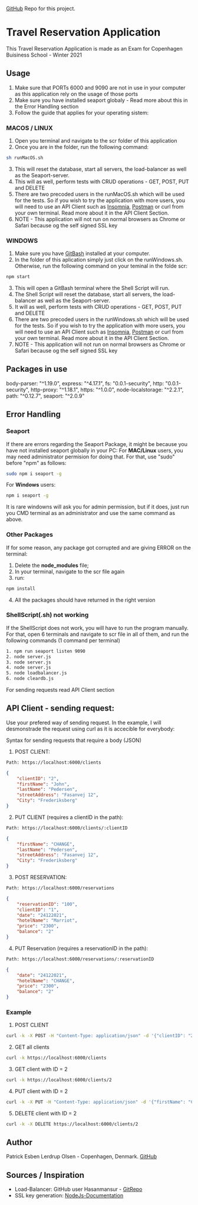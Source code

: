 [GitHub](https://github.com/pelolsen/diseksamen) Repo for this project.
<!---If you wish this file to be more readable, please access the GitHub link above, so the file can render--->
# Travel Reservation Application
This Travel Reservation Application is made as an Exam for Copenhagen Buisiness School - Winter 2021

## Usage
1. Make sure that PORTs 6000 and 9090 are not in use in your computer as this application rely on the usage of those ports
2. Make sure you have installed seaport globaly - Read more about this in the Error Handling section
3. Follow the guide that applies for your operating sistem:

### MACOS / LINUX
1. Open you terminal and navigate to the scr folder of this application
2. Once you are in the folder, run the following command:
```bash
sh runMacOS.sh
```
3. This will reset the database, start all servers, the load-balancer as well as the Seaport-server.
4. This will as well, perform tests with CRUD operations - GET, POST, PUT and DELETE
5. There are two precoded users in the runMacOS.sh which will be used for the tests. So if you wish to try the application with more users, you will need to use an API Client such as [Insomnia](https://insomnia.rest), [Postman](https://www.postman.com) or curl from your own terminal. Read more about it in the API Client Section.
6. NOTE - This application will not run on normal browsers as Chrome or Safari because og the self signed SSL key

### WINDOWS
1. Make sure you have [GitBash](https://git-scm.com/downloads) installed at your computer.
2. In the folder of this aplication simply just click on the runWindows.sh. Otherwise, run the following command on your teminal in the folde scr:
```bash
npm start
```
3. This will open a GitBash terminal where the Shell Script will run.
3. The Shell Script will reset the database, start all servers, the load-balancer as well as the Seaport-server.
4. It will as well, perform tests with CRUD operations - GET, POST, PUT and DELETE
5. There are two precoded users in the runWindows.sh which will be used for the tests. So if you wish to try the application with more users, you will need to use an API Client such as [Insomnia](https://insomnia.rest), [Postman](https://www.postman.com) or curl from your own terminal. Read more about it in the API Client Section.
6. NOTE - This application will not run on normal browsers as Chrome or Safari because og the self signed SSL key

## Packages in use
body-parser: "^1.19.0",
express: "^4.17.1",
fs: "0.0.1-security",
http: "0.0.1-security",
http-proxy: "^1.18.1",
https: "^1.0.0",
node-localstorage: "^2.2.1",
path: "^0.12.7",
seaport: "^2.0.9"

## Error Handling
### Seaport
If there are errors regarding the Seaport Package, it might be because you have not installed seaport globally in your PC:
For **MAC/Linux** users, you may need administrator permision for doing that. For that, use "sudo" before "npm" as follows:
```bash
sudo npm i seaport -g
```
For **Windows** users:
```bash
npm i seaport -g
```
It is rare windowns will ask you for admin permission, but if it does, just run you CMD terminal as an administrator and use the same command as above.

### Other Packages
If for some reason, any package got corrupted and are giving ERROR on the terminal:
1. Delete the **node_modules** file;
2. In your terminal, navigate to the scr file again
3. run:
```bash
npm install
```
4. All the packages should have returned in the right version

### ShellScript(.sh) not working
If the ShellScript does not work, you will have to run the program manually. For that, open 6 terminals and navigate to scr file in all of them, and run the following commands (1 command per terminal)
```bash
1. npm run seaport listen 9090
2. node server.js
3. node server.js
4. node server.js
5. node loadbalancer.js
6. node cleardb.js
```
For sending requests read API Client section

## API Client - sending request:
Use your prefered way of sending request. In the example, I will desmonstrade the request using curl as it is accecible for everybody:

Syntax for sending requests that require a body (JSON)
1. POST CLIENT:
```bash
Path: https://localhost:6000/clients
```
```JSON
{
    "clientID": "2", 
    "firstName": "John", 
    "lastName": "Pedersen", 
    "streetAddress": "Fasanvej 12", 
    "City": "Frederiksberg"
}
```
2. PUT CLIENT (requires a clientID in the path):
```bash
Path: https://localhost:6000/clients/:clientID
```
```JSON
{
    "firstName": "CHANGE", 
    "lastName": "Pedersen", 
    "streetAddress": "Fasanvej 12", 
    "City": "Frederiksberg"
}
```
3. POST RESERVATION:
```bash
Path: https://localhost:6000/reservations
```
```JSON
{
	"reservationID": "100", 
	"clientID": "1", 
	"date": "24122021", 
	"hotelName": "Marriot", 
	"price": "2300", 
	"balance": "2"
}
```
4. PUT Reservation (requires a reservationID in the path):
```bash
Path: https://localhost:6000/reservations/:reservationID
```
```JSON
{
	"date": "24122021", 
	"hotelName": "CHANGE", 
	"price": "2300", 
	"balance": "2"
}
```
### Example
1. POST CLIENT
```bash
curl -k -X POST -H "Content-Type: application/json" -d '{"clientID": "2", "firstName": "John", "lastName": "Pedersen", "streetAddress": "Fasanvej 12", "City": "Frederiksberg"}' https://localhost:6000/clients
```
2. GET all clients
```bash
curl -k https://localhost:6000/clients
```
3. GET client with ID = 2
```bash
curl -k https://localhost:6000/clients/2
```
4. PUT client with ID = 2
```bash
curl -k -X PUT -H "Content-Type: application/json" -d '{"firstName": "CHANGED NAME", "lastName": "Olsen", "streetAddress": "Kastrupvej 2A", "City": "KBH"}' https://localhost:6000/clients/2
```
5. DELETE client with ID = 2
```bash
curl -k -X DELETE https://localhost:6000/clients/2
```

## Author
Patrick Esben Lerdrup Olsen - Copenhagen, Denmark.
[GitHub](https://github.com/pelolsen)

## Sources / Inspiration
- Load-Balancer: GitHub user Hasanmansur - [GitRepo](https://github.com/hasanmansur/BalanceYourLoad)
- SSL key generation: [NodeJs-Documentation](https://nodejs.org/en/knowledge/HTTP/servers/how-to-create-a-HTTPS-server/)


